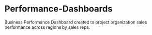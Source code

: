 # Performance-Dashboards
Business Performance Dashboard created to project organization sales performance across regions by sales reps.
